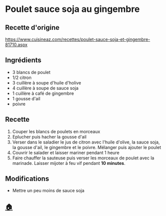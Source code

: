# Poulet sauce soja au gingembre
## Recette d'origine
https://www.cuisineaz.com/recettes/poulet-sauce-soja-et-gingembre-81710.aspx

## Ingrédients
- 3 blancs de poulet
- 1/2 citron
- 3 cuillère à soupe d'huile d'holive
- 4 cuillère à soupe de sauce soja
- 1 cuillère à café de gingembre
- 1 gousse d'ail
- poivre

## Recette
1. Couper les blancs de poulets en morceaux
1. Eplucher puis hacher la gousse d'ail
1. Verser dans le saladier le jus de citron avec l'huile d'olive, la sauce soja, la gousse d'ail, le gingembre et le poivre. Mélanger puis ajouter le poulet
1. Couvrir le salader et laisser mariner pendant 1 heure
1. Faire chauffer la sauteuse puis verser les morceaux de poulet avec la marinade. Laisser mijoter à feu vif pendant **10 minutes**.

## Modifications
- Mettre un peu moins de sauce soja


## [:house:](/)
